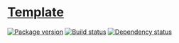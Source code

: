 # [Template][skylark-core-github]

[![Package version][skylark-core-hackage-img]][skylark-core-hackage]
[![Build status][skylark-core-travis-img]][skylark-core-travis]
[![Dependency status][skylark-core-hackage-deps-img]][skylark-core-hackage-deps]

[skylark-core-github]: https://github.com/mfine/skylark-core
[skylark-core-hackage-img]: https://img.shields.io/hackage/v/skylark-core.svg?style=flat
[skylark-core-hackage]: https://hackage.haskell.org/package/skylark-core
[skylark-core-travis-img]: https://img.shields.io/travis/mfine/skylark-core/master.svg?style=flat
[skylark-core-travis]: https://travis-ci.org/mfine/skylark-core
[skylark-core-hackage-deps-img]: https://img.shields.io/hackage-deps/v/skylark-core.svg?style=flat
[skylark-core-hackage-deps]: http://packdeps.haskellers.com/feed?needle=skylark-core
